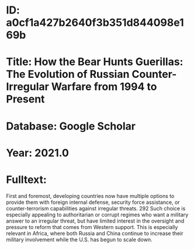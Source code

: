 # ID: a0cf1a427b2640f3b351d844098e169b
# Title: How the Bear Hunts Guerillas: The Evolution of Russian Counter-Irregular Warfare from 1994 to Present
# Database: Google Scholar
# Year: 2021.0
# Fulltext:
First and foremost, developing countries now have multiple options to provide them with foreign internal defense, security force assistance, or counter-terrorism capabilities against irregular threats.
292 Such choice is especially appealing to authoritarian or corrupt regimes who want a military answer to an irregular threat, but have limited interest in the oversight and pressure to reform that comes from Western support.
This is especially relevant in Africa, where both Russia and China continue to increase their military involvement while the U.S. has begun to scale down.